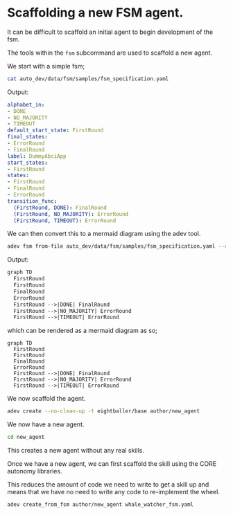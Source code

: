 # Scaffolding a new FSM agent.

It can be difficult to scaffold an initial agent to begin development of the fsm.

The tools within the `fsm` subcommand are used to scaffold a new agent.

We start with a simple fsm;

```bash
cat auto_dev/data/fsm/samples/fsm_specification.yaml
```

Output:
```yaml
alphabet_in:
- DONE
- NO_MAJORITY
- TIMEOUT
default_start_state: FirstRound
final_states:
- ErrorRound
- FinalRound
label: DummyAbciApp
start_states:
- FirstRound
states:
- FirstRound
- FinalRound
- ErrorRound
transition_func:
  (FirstRound, DONE): FinalRound
  (FirstRound, NO_MAJORITY): ErrorRound
  (FirstRound, TIMEOUT): ErrorRound
```

We can then convert this to a mermaid diagram using the adev tool.

```bash
adev fsm from-file auto_dev/data/fsm/samples/fsm_specification.yaml --output mermaid DemoAbciApp
```

Output:
```txt
graph TD
  FirstRound
  FirstRound
  FinalRound
  ErrorRound
  FirstRound -->|DONE| FinalRound
  FirstRound -->|NO_MAJORITY| ErrorRound
  FirstRound -->|TIMEOUT| ErrorRound
```
which can be rendered as a mermaid diagram as so;

```mermaid
graph TD
  FirstRound
  FirstRound
  FinalRound
  ErrorRound
  FirstRound -->|DONE| FinalRound
  FirstRound -->|NO_MAJORITY| ErrorRound
  FirstRound -->|TIMEOUT| ErrorRound
```

We now scaffold the agent.

```bash
adev create --no-clean-up -t eightballer/base author/new_agent
```
We now have a new agent.

```bash
cd new_agent
```

This creates a new agent without any real skills.

Once we have a new agent, we can first scaffold the skill using the CORE autonomy libraries.

This reduces the amount of code we need to write to get a skill up and means that we have no need to write any code to re-implement the wheel.

```shell
adev create_from_fsm author/new_agent whale_watcher_fsm.yaml
```
